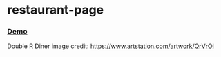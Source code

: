 # restaurant-page

### [Demo](https://nchiorsac.github.io/restaurant-page/)  
Double R Diner image credit: https://www.artstation.com/artwork/QrVrOl
